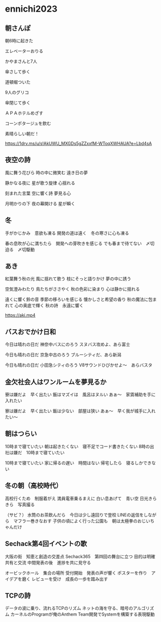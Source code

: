 # ennichi2023


## 朝さんぽ


朝6時に起きた

エレベーターおりる

かやまさんと7人

傘さして歩く

道頓堀ついた


9人のグリコ

傘閉じて歩く

ＡＰＡホテルめざす

コーンポタージュを飲む

素晴らしい朝だ！


https://1drv.ms/u/s!AkUWU_MXGDs5gZZxxfM-WToqXWHAUA?e=Lbd4sA

## 夜空の詩

風に舞う花びら
時の中に微笑む
遠き日の夢

静かなる夜に
星が歌う旋律
心揺れる

刻まれた言葉
空に響く詩
夢見る心

月明かりの下
夜の幕開ける
星が瞬く


## 冬
手がかじかみ　意欲も凍る
開発の道は遠く　冬の寒さに心も凍る

春の息吹が心に満ちたら　開発への芽吹きを感じる
でも春まで待てない　〆切迫る　〆切駆動


## あき

紅葉舞う秋の光
風に揺れて歌う
枝にそっと語りかけ
夢の中に誘う

空気澄みわたり
鳥たちがささやく
秋の色彩に染まり
心は静かに揺れる

遠くに響く鈴の音
季節の移ろいを感じる
懐かしさと希望の香り
秋の魔法に包まれて
心の奥底で輝く
秋の詩　永遠に響く

https://aki.mp4



## バスおでかけ日和

今日は晴れの日だ
神奈中バスにのろう
スヌバス攻めよ、あら富士

今日も晴れの日だ
京急中古のろう
ブルーシティだ、あら新潟

今日も晴れの日だ
小田急シティのろう
V8サウンドひびかせよ～　あらバスタ


## 金欠社会人はワンルームを夢見るか

寮は嫌だよ　早く出たい
飯はマズイは　風呂はヌルい
あぁ～　家賃補助を手に入れたい

寮は嫌だよ　早く出たい
飯は少ない　部屋は狭い
あぁ～　早く我が城手に入れたい～


## 朝はつらい

10時まで寝ていたい
朝は起きたくない　寝不足でコード書きたくない
8時の出社は嫌だ　10時まで寝ていたい

10時まで寝ていたい
家に帰るの遅い　時間はない
帰宅したら　寝るしかできない

## 冬の朝（高校時代）
高校行くため　制服着がえ
満員電車乗るまえに
白い息あげて　青い空
日光きらきら　写真撮る

（サビ？）
水筒のお茶飲んだら　今日は少し遠回りで登校
LINEの返信をしながら　マフラー巻きなおす
子供の頃によく行った公園も　朝は太極拳のおじいちゃんだけ


## Sechack第4回イベントの歌

大阪の街　知恵と創造の交差点
Sechack365　第㈣回の舞台に立つ
目的は明確　共有と交流
中間発表の後　進捗を共に見守る

オービックホール　集合の場所
受付開始　発表の声が響く
ポスターを作り　アイデアを磨く
レビューを受け　成長の一歩を踏み出す


## TCPの詩

データの波に乗り、流れるTCPのリズム
ネットの海を守る、暗号のアルゴリズム
カーネルのProgramが俺のAnthem
Team開発でSystemを構築する表現駆動
